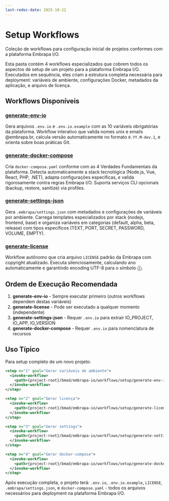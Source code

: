 ```yaml
---
last-redoc-date: 2025-10-22
---
```


# Setup Workflows

Coleção de workflows para configuração inicial de projetos conformes com a plataforma Embrapa I/O.

Esta pasta contém 4 workflows especializados que cobrem todos os aspectos de setup de um projeto para a plataforma Embrapa I/O. Executados em sequência, eles criam a estrutura completa necessária para deployment: variáveis de ambiente, configurações Docker, metadados da aplicação, e arquivo de licença.

## Workflows Disponíveis

### [generate-env-io](./generate-env-io/)
Gera arquivos `.env.io` e `.env.io.example` com as 10 variáveis obrigatórias da plataforma. Workflow interativo que valida nomes unix e emails @embrapa.br, calcula versão automaticamente no formato `0.YY.M-dev.1`, e orienta sobre boas práticas Git.

### [generate-docker-compose](./generate-docker-compose/)
Cria `docker-compose.yaml` conforme com as 4 Verdades Fundamentais da plataforma. Detecta automaticamente a stack tecnológica (Node.js, Vue, React, PHP, .NET), adapta configurações específicas, e valida rigorosamente contra regras Embrapa I/O. Suporta serviços CLI opcionais (backup, restore, sanitize) via profiles.

### [generate-settings-json](./generate-settings-json/)
Gera `.embrapa/settings.json` com metadados e configurações de variáveis por ambiente. Carrega templates especializados por stack (nodejs, frontend, base) e organiza variáveis em categorias (default, alpha, beta, release) com tipos específicos (TEXT, PORT, SECRET, PASSWORD, VOLUME, EMPTY).

### [generate-license](./generate-license/)
Workflow autônomo que cria arquivo `LICENSE` padrão da Embrapa com copyright atualizado. Executa silenciosamente, calculando ano automaticamente e garantindo encoding UTF-8 para o símbolo ⓒ.

## Ordem de Execução Recomendada

1. **generate-env-io** - Sempre executar primeiro (outros workflows dependem destas variáveis)
2. **generate-license** - Pode ser executado a qualquer momento (independente)
3. **generate-settings-json** - Requer `.env.io` para extrair IO_PROJECT, IO_APP, IO_VERSION
4. **generate-docker-compose** - Requer `.env.io` para nomenclatura de recursos

## Uso Típico

Para setup completo de um novo projeto:

```xml
<step n="1" goal="Gerar variáveis de ambiente">
  <invoke-workflow>
    <path>{project-root}/bmad/embrapa-io/workflows/setup/generate-env-io/workflow.yaml</path>
  </invoke-workflow>
</step>

<step n="2" goal="Gerar licença">
  <invoke-workflow>
    <path>{project-root}/bmad/embrapa-io/workflows/setup/generate-license/workflow.yaml</path>
  </invoke-workflow>
</step>

<step n="3" goal="Gerar settings">
  <invoke-workflow>
    <path>{project-root}/bmad/embrapa-io/workflows/setup/generate-settings-json/workflow.yaml</path>
  </invoke-workflow>
</step>

<step n="4" goal="Gerar docker-compose">
  <invoke-workflow>
    <path>{project-root}/bmad/embrapa-io/workflows/setup/generate-docker-compose/workflow.yaml</path>
  </invoke-workflow>
</step>
```

Após execução completa, o projeto terá: `.env.io`, `.env.io.example`, `LICENSE`, `.embrapa/settings.json`, e `docker-compose.yaml` - todos os arquivos necessários para deployment na plataforma Embrapa I/O.
